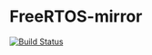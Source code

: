 # FreeRTOS-mirror

[![Build Status](https://travis-ci.org/GaloisInc/FreeRTOS-mirror.svg?branch=develop)](https://travis-ci.org/GaloisInc/FreeRTOS-mirror)
